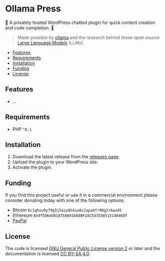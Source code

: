 # Ollama Press

🧱 A privately hosted WordPress chatbot plugin for quick content creation and code completion. 🌟

> Made possible by [ollama](https://github.com/jmorganca/ollama) and the research behind these open source [Large Language Models](https://ollama.ai/library) (LLMs).

- [Features](#features)
- [Requirements](#requirements)
- [Installation](#installation)
- [Funding](#funding)
- [License](#license)

## Features

- ...

## Requirements

- PHP `^8.1`

## Installation

1. Download the latest release from the [releases page](https://github.com/carmelosantana/ollama-press/releases).
2. Upload the plugin to your WordPress site.
3. Activate the plugin.

## Funding

If you find this project useful or use it in a commercial environment please consider donating today with one of the following options.

- Bitcoin `bc1qhxu9yf9g5jkazy6h4ux6c2apakfr90g2rkwu45`
- Ethereum `0x9f5D6dd018758891668BF2AC547D38515140460f`
- [PayPal](https://www.paypal.com/donate/?business=PWVK9L8VGN4VA&no_recurring=0&currency_code=USD)

## License

The code is licensed [GNU General Public License version 2](http://www.gnu.org/licenses/gpl-2.0.html) or later and the documentation is licensed [CC BY-SA 4.0](https://creativecommons.org/licenses/by-sa/4.0/).
